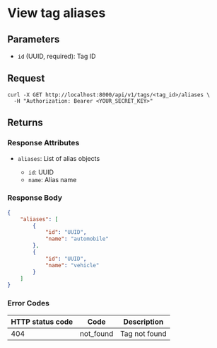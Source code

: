 # View tag aliases

## Parameters

- `id` (UUID, required): Tag ID

## Request

```curl
curl -X GET http://localhost:8000/api/v1/tags/<tag_id>/aliases \
  -H "Authorization: Bearer <YOUR_SECRET_KEY>"
```

## Returns

### Response Attributes

- `aliases`: List of alias objects

  - `id`: UUID
  - `name`: Alias name

### Response Body

```json
{
	"aliases": [
		{
			"id": "UUID",
			"name": "automobile"
		},
		{
			"id": "UUID",
			"name": "vehicle"
		}
	]
}
```

### Error Codes

| HTTP status code | Code      | Description   |
| ---------------- | --------- | ------------- |
| 404              | not_found | Tag not found |
